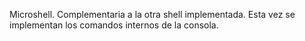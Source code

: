 Microshell. Complementaria a la otra shell implementada. Esta vez se implementan los comandos internos de la consola.
